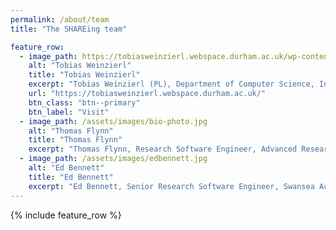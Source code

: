 ```yaml
---
permalink: /about/team
title: "The SHAREing team"

feature_row:
  - image_path: https://tobiasweinzierl.webspace.durham.ac.uk/wp-content/uploads/sites/288/2022/02/2019_tobias.jpg
    alt: "Tobias Weinzierl"
    title: "Tobias Weinzierl"
    excerpt: "Tobias Weinzierl (PL), Department of Computer Science, Institute for Data Science, Durham University"
    url: "https://tobiasweinzierl.webspace.durham.ac.uk/"
    btn_class: "btn--primary"
    btn_label: "Visit"
  - image_path: /assets/images/bio-photo.jpg
    alt: "Thomas Flynn"
    title: "Thomas Flynn"
    excerpt: "Thomas Flynn, Research Software Engineer, Advanced Research Computing, Durham University"
  - image_path: /assets/images/edbennett.jpg
    alt: "Ed Bennett"
    title: "Ed Bennett"
    excerpt: "Ed Bennett, Senior Research Software Engineer, Swansea Academy of Advanced Computing, Swansea University"
---
```


{% include feature_row %}
